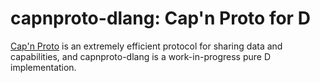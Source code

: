 # capnproto-dlang: Cap'n Proto for D

[Cap'n Proto](http://capnproto.org) is an extremely efficient protocol for sharing data
and capabilities, and capnproto-dlang is a work-in-progress pure D implementation.
